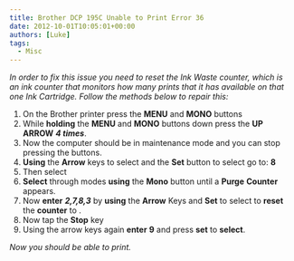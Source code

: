 ```yaml
---
title: Brother DCP 195C Unable to Print Error 36
date: 2012-10-01T10:05:01+00:00
authors: [Luke]
tags:
  - Misc
---
```

_In order to fix this issue you need to reset the Ink Waste counter, which is an ink counter that monitors how many prints that it has available on that one Ink Cartridge. Follow the methods below to repair this:_

<ol start="1">
  <li>
    On the Brother printer press the <strong>MENU</strong> and <strong>MONO</strong> buttons
  </li>
  <li>
    While <strong>holding</strong> the <strong>MENU</strong> and <strong>MONO</strong> buttons down press the <strong>UP</strong> <strong>ARROW</strong> <strong><em>4 times</em></strong>.
  </li>
  <li>
    Now the computer should be in maintenance mode and you can stop pressing the buttons.
  </li>
  <li>
    <strong>Using</strong> the <strong>Arrow</strong> keys to select and the <strong>Set</strong> button to select go to: <strong>8</strong>
  </li>
  <li>
    Then select <strong></strong>
  </li>
  <li>
    <strong>Select</strong> through modes <strong>using</strong> the <strong>Mono</strong> button until a <strong>Purge</strong> <strong>Counter</strong> appears.
  </li>
  <li>
    Now <strong>enter</strong> <strong><em>2,7,8,3</em></strong> by <strong>using</strong> the <strong>Arrow</strong> Keys and <strong>Set</strong> to select to <strong>reset</strong> the <strong>counter</strong> to <strong><em></em></strong>.
  </li>
  <li>
    Now tap the <strong>Stop</strong> key
  </li>
  <li>
    Using the arrow keys again <strong>enter</strong> <strong>9</strong> and press <strong>set</strong> to <strong>select</strong>.
  </li>
</ol>

_Now you should be able to print._